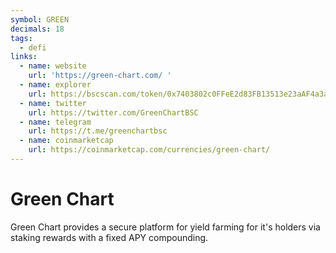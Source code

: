 ```yaml
---
symbol: GREEN
decimals: 18
tags:
  - defi
links:
  - name: website
    url: 'https://green-chart.com/ '
  - name: explorer
    url: https://bscscan.com/token/0x7403802c0FFeE2d83FB13513e23aAF4a3a9C69f0
  - name: twitter
    url: https://twitter.com/GreenChartBSC
  - name: telegram
    url: https://t.me/greenchartbsc
  - name: coinmarketcap
    url: https://coinmarketcap.com/currencies/green-chart/
---
```


# Green Chart

Green Chart provides a secure platform for yield farming for it's holders via staking rewards with a fixed APY compounding.
